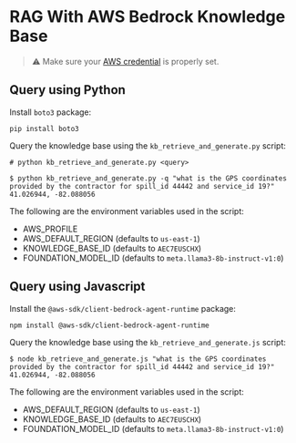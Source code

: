 # RAG With AWS Bedrock Knowledge Base

> ⚠ Make sure your [AWS credential](https://docs.aws.amazon.com/cli/v1/userguide/cli-configure-files.html) is properly set.

## Query using Python
Install `boto3` package:
```
pip install boto3
```

Query the knowledge base using the `kb_retrieve_and_generate.py` script:
```
# python kb_retrieve_and_generate.py <query>

$ python kb_retrieve_and_generate.py -q "what is the GPS coordinates provided by the contractor for spill_id 44442 and service_id 19?"
41.026944, -82.088056
```



The following are the environment variables used in the script:
* AWS_PROFILE
* AWS_DEFAULT_REGION (defaults to `us-east-1`)
* KNOWLEDGE_BASE_ID (defaults to `AEC7EUSCHX`)
* FOUNDATION_MODEL_ID (defaults to `meta.llama3-8b-instruct-v1:0`)

## Query using Javascript
Install the `@aws-sdk/client-bedrock-agent-runtime` package:
```
npm install @aws-sdk/client-bedrock-agent-runtime
```

Query the knowledge base using the `kb_retrieve_and_generate.js` script:
```
$ node kb_retrieve_and_generate.js "what is the GPS coordinates provided by the contractor for spill_id 44442 and service_id 19?"
41.026944, -82.088056
```

The following are the environment variables used in the script:
* AWS_DEFAULT_REGION (defaults to `us-east-1`)
* KNOWLEDGE_BASE_ID (defaults to `AEC7EUSCHX`)
* FOUNDATION_MODEL_ID (defaults to `meta.llama3-8b-instruct-v1:0`)
